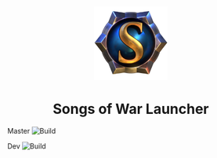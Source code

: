 <p align="center"><img src="./app/assets/images/SealCircle.png" width="150px" height="150px" alt="aventium softworks"></p>

<h1 align="center">Songs of War Launcher</h1>

Master
![Build](https://github.com/Songs-of-War/Songs-Of-War-Launcher/workflows/Build/badge.svg?branch=master)

Dev
![Build](https://github.com/Songs-of-War/Songs-Of-War-Launcher/workflows/Build/badge.svg?branch=dev)
